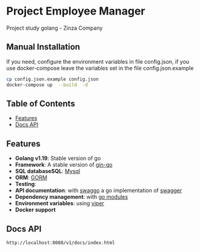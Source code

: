 # Project Employee Manager

Project study golang - Zinza Company

## Manual Installation

If you need, configure the environment variables in file config.json, if you use docker-compose leave the variables set in the file config.json.example

```bash 
cp config.json.example config.json
docker-compose up  --build  -d
```

## Table of Contents
- [Features](#features)
- [Docs API](#docs)

## Features

- **Golang v1.19**: Stable version of go
- **Framework**: A stable version of [gin-go](https://github.com/gin-gonic/gin)
- **SQL databaseSQL**: [Mysql](https://www.mysql.com/) 
- **ORM**: [GORM](https://gorm.io/)
- **Testing**: 
- **API documentation**: with [swaggo](https://github.com/swaggo/swag) a go implementation
  of [swagger](https://swagger.io/)
- **Dependency management**: with [go modules](https://golang.org/ref/mod)
- **Environment variables**: using [viper](https://github.com/spf13/viper)
- **Docker support**

## Docs API

```bash 
http://localhost:8080/v1/docs/index.html
```
